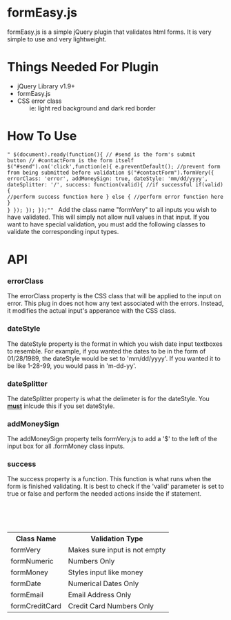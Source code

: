 formEasy.js
===========

formEasy.js is a simple jQuery plugin that validates html forms. It is very simple to use
and very lightweight. 

Things Needed For Plugin
========================
<ul>
	<li>jQuery Library v1.9+</li>
	<li>formEasy.js</li>
	<li>CSS error class<br>
		<span style="margin-left:2em;">ie: light red background and dark red border</span>
	</li>
</ul>

How To Use
===========
<code>"
$(document).ready(function(){
	// #send is the form's submit button
	// #contactForm is the form itself
	$("#send").on('click',function(e){
		e.preventDefault(); //prevent form from being submitted before validation
		$("#contactForm").formVery({
            errorClass: 'error',
            addMoneySign: true,
            dateStyle: 'mm/dd/yyyy',
            dateSplitter: '/',
            success: function(valid){
            	//if successful
            	if(valid){
                	//perform success function here
                } else {
                	//perform error function here
                }
            }
        });
	});
});""
</code>
Add the class name "formVery" to all inputs you wish to have validated. This will simply not allow null values in that input.
If you want to have special validation, you must add the following classes to validate the corresponding input types.
<table>
	<tr>
		<th>Class Name</th>
		<th>Validation Type</th>
	</tr>
	<tr>
		<td>formVery</td>
		<td>Makes sure input is not empty</td>
	</tr>
	<tr>
		<td>formNumeric</td>
		<td>Numbers Only</td>
	</tr>
	<tr>
		<td>formMoney</td>
		<td>Styles input like money</td>
	</tr>
	<tr>
		<td>formDate</td>
		<td>Numerical Dates Only</td>
	</tr>
	<tr>
		<td>formEmail</td>
		<td>Email Address Only</td>
	</tr>
	<tr>
		<td>formCreditCard</td>
		<td>Credit Card Numbers Only</td>
	</tr>
</code>

API
====
<h3>errorClass</h3>
The errorClass property is the CSS class that will be applied to the input on error. This plug in does not how any text associated with the errors. Instead, it modifies the actual input's apperance with the CSS class.

<h3>dateStyle</h3>
The dateStyle property is the format in which you wish date input textboxes to resemble. For example, if you wanted the dates to be in the form of
01/28/1989, the dateStyle would be set to 'mm/dd/yyyy'. If you wanted it to be like 1-28-99, you would pass in 'm-dd-yy'.

<h3>dateSplitter</h3>
The dateSplitter property is what the delimeter is for the dateStyle. You <u><b>must</b></u> inlcude this if you set dateStyle.

<h3>addMoneySign</h3>
The addMoneySign property tells formVery.js to add a '$' to the left of the input box for all .formMoney class inputs.

<h3>success</h3>
The success property is a function. This function is what runs when the form is finished validating. It is best to check if the 'valid' parameter is 
set to true or false and perform the needed actions inside the if statement.

<br><br><br>


